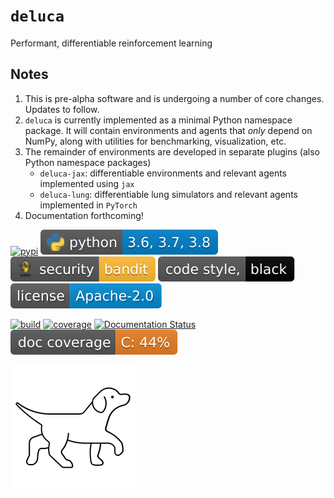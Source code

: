 # `deluca`

Performant, differentiable reinforcement learning

## Notes
1. This is pre-alpha software and is undergoing a number of core changes. Updates to follow.
2. `deluca` is currently implemented as a minimal Python namespace package. It
   will contain environments and agents that *only* depend on NumPy, along with
   utilities for benchmarking, visualization, etc.
3. The remainder of environments are developed in separate plugins (also Python
   namespace packages)
   - `deluca-jax`: differentiable environments and relevant agents implemented
     using `jax`
   - `deluca-lung`: differentiable lung simulators and relevant agents
     implemented in `PyTorch`
4. Documentation forthcoming!

[![pypi](https://badgen.net/pypi/v/deluca)](https://pypi.org/project/deluca/)
[![pyversions](https://raw.githubusercontent.com/MinRegret/deluca/dev/.github/badges/python_versions.svg)](https://pypi.org/project/deluca)
[![security: bandit](https://raw.githubusercontent.com/MinRegret/deluca/dev/.github/badges/bandit.svg)](https://github.com/PyCQA/bandit)
[![Code style: black](https://raw.githubusercontent.com/MinRegret/deluca/dev/.github/badges/black.svg)](https://github.com/psf/black)
[![License: Apache 2.0](https://raw.githubusercontent.com/MinRegret/deluca/dev/.github/badges/apache.svg)](https://github.com/MinRegret/deluca/blob/dev/LICENSE)

[![build](https://github.com/MinRegret/deluca/workflows/build/badge.svg)](https://github.com/MinRegret/deluca/actions)
[![coverage](https://badgen.net/codecov/c/github/MinRegret/deluca)](https://codecov.io/github/MinRegret/deluca)
[![Documentation Status](https://readthedocs.org/projects/deluca/badge/?version=latest)](https://deluca.readthedocs.io/en/latest/?badge=latest)
[![doc_coverage](https://raw.githubusercontent.com/MinRegret/deluca/dev/.github/badges/docstring_coverage.svg)](https://github.com/MinRegret/deluca)

![deluca](https://raw.githubusercontent.com/MinRegret/deluca/dev/assets/img/deluca.svg?token=AAURLVRRLKHPK4VELPKH6X27RW5LC)
